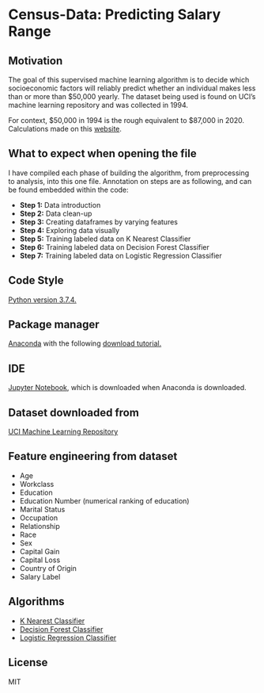 # Census-Data: Predicting Salary Range

## Motivation
The goal of this supervised machine learning algorithm is to decide which socioeconomic factors will reliably predict whether an individual makes less than or more than $50,000 yearly. The dataset being used is found on UCI’s machine learning repository and was collected in 1994.

For context, $50,000 in 1994 is the rough equivalent to $87,000 in 2020. Calculations made on this 
<a href="https://www.in2013dollars.com/us/inflation/1994?amount=50000">website</a>.

## What to expect when opening the file
I have compiled each phase of building the algorithm, from preprocessing to analysis, into this one file. Annotation on steps are as following, and can be found embedded within the code:

 <ul style="list-style-type:disc">
 <li><b>Step 1:</b> Data introduction</li>
         <li><b>Step 2:</b> Data clean-up</li>
         <li><b>Step 3:</b> Creating dataframes by varying features</li>
         <li><b>Step 4:</b> Exploring data visually</li>
         <li><b>Step 5:</b> Training labeled data on K Nearest Classifier</li>
         <li><b>Step 6:</b> Training labeled data on Decision Forest Classifier</li>
         <li><b>Step 7:</b> Training labeled data on Logistic Regression Classifier</li>
      </ul>
      
## Code Style
<a href="https://docs.python.org/3.7/contents.html">Python version 3.7.4.</a>

## Package manager
<a href="https://repo.anaconda.com/">Anaconda</a> with the following <a href="https://www.youtube.com/watch?v=5mDYijMfSzs&t=255s">download tutorial.</a>

## IDE
<a href="https://jupyter.org/about">Jupyter Notebook</a>, which is downloaded when Anaconda is downloaded.

## Dataset downloaded from
<a href="https://archive.ics.uci.edu/ml/datasets/census+income">UCI Machine Learning Repository</a>

## Feature engineering from dataset

<ul style="list-style-type:disc">
         <li>Age</li>
         <li>Workclass</li>
         <li>Education</li>
         <li>Education Number (numerical ranking of education)
         </li>
         <li>Marital Status</li>
         <li>Occupation</li>
         <li>Relationship</li>
         <li>Race</li>
         <li>Sex</li>
         <li>Capital Gain</li>
         <li>Capital Loss</li>
         <li>Country of Origin</li>
         <li>Salary Label</li>
      </ul>

## Algorithms
 <ul style="list-style-type:disc">
         <li><a href="https://en.wikipedia.org/wiki/K-nearest_neighbors_algorithm">K Nearest Classifier</a></li>
         <li><a href="https://en.wikipedia.org/wiki/Random_forest">Decision Forest Classifier</a></li>
         <li><a href="https://en.wikipedia.org/wiki/Logistic_regression">Logistic Regression Classifier</a></li>
      </ul>
      
## License
MIT
      

